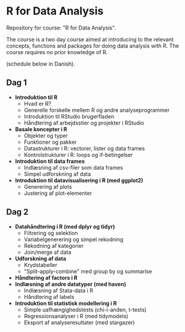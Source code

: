 # R for Data Analysis

Repository for course: "R for Data Analysis".

The course is a two day course aimed at introducing to the relevant concepts, functions and packages for doing data analysis with R. The course requires no prior knowledge of R.

(schedule below in Danish).



## Dag 1

- **Introduktion til R**
  - Hvad er R?
  - Generelle forskelle mellem R og andre analyseprogrammer
  - Introduktion til RStudio brugerfladen
  - Håndtering af arbejdsstier og projekter i RStudio
- **Basale koncepter i R**
  - Objekter og typer
  - Funktioner og pakker
  - Datastrukturer i R: vectorer, lister og data frames
  - Kontrolstrukturer i R: loops og if-betingelser
- **Introduktion til data frames**
  - Indlæsning af csv-filer som data frames
  - Simpel udforskning af data 
- **Introduktion til datavisualisering i R (med ggplot2)**
  - Generering af plots
  - Justering af plot-elementer



## Dag 2

- **Datahåndtering i R (med dplyr og tidyr)**
  - Filtrering og selektion
  - Variabelgenerering og simpel rekodning
  - Rekodning af kategorier
  - Join/merge af data
- **Udforskning af data**
  - Krydstabeller
  - "Split-apply-combine" med group by og summarise
- **Håndtering af factors i R**
- **Indlæsning af andre datatyper (med haven)**
  - Indlæsning af Stata-data i R
  - Håndtering af labels
- **Introduktion til statistisk modellering i R**
  - Simple uafhængighedstests (chi-i-anden, t-tests)
  - Regressionsanalyser i R (med tidymodels)
  - Eksport af analyseresultater (med stargazer)

